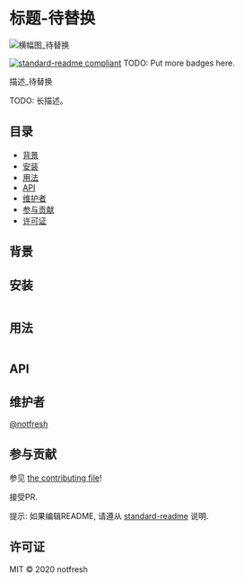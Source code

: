 # 标题-待替换

![横幅图_待替换](img/banner.png)

[![standard-readme compliant](https://img.shields.io/badge/standard--readme-OK-green.svg?style=flat-square)](https://github.com/RichardLitt/standard-readme)
TODO: Put more badges here.

描述_待替换

TODO: 长描述。

## 目录

- [背景](#背景)
- [安装](#安装)
- [用法](#用法)
- [API](#api)
- [维护者](#维护者)
- [参与贡献](#参与贡献)
- [许可证](#许可证)



## 背景

## 安装

```

```

## 用法

```

```

## API

## 维护者

[@notfresh](https://github.com/notfresh)

## 参与贡献

参见 [the contributing file](contributing.md)!

接受PR.

提示: 如果编辑README, 请遵从 [standard-readme](https://github.com/RichardLitt/standard-readme) 说明.

## 许可证

MIT © 2020 notfresh

